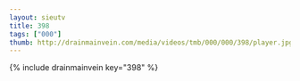 ```yaml
--- 
layout: sieutv
title: 398
tags: ["000"]
thumb: http://drainmainvein.com/media/videos/tmb/000/000/398/player.jpg
---
```

{% include drainmainvein key="398" %} 
